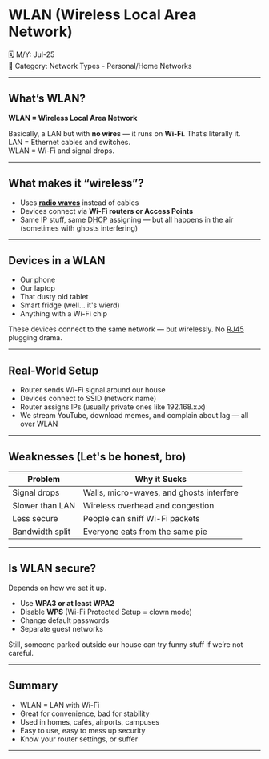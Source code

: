 # WLAN (Wireless Local Area Network)

🗓️ M/Y: Jul-25  
📂 Category: Network Types - Personal/Home Networks 

---

## What’s WLAN?

**WLAN = Wireless Local Area Network**

Basically, a LAN but with **no wires** — it runs on **Wi-Fi**. That’s literally it.  
LAN = Ethernet cables and switches.  
WLAN = Wi-Fi and signal drops.

---

## What makes it “wireless”?

- Uses **[radio waves](https://github.com/bwbearr/Field-Notes/blob/1ceebe59d9b678e535e6594db8aaf2f8e707d605/Networking/4.%20Transmission%20Media/4.2%20-%20Wireless/4.2.1%20-%20Radio.md)** instead of cables
- Devices connect via **Wi-Fi routers or Access Points**
- Same IP stuff, same [DHCP](https://github.com/bwbearr/Field-Notes/blob/1ceebe59d9b678e535e6594db8aaf2f8e707d605/Networking/8.%20Other%20Network%20Services%20%26%20Practical%20Concepts/DHCP.md) assigning — but all happens in the air (sometimes with ghosts interfering)

---

## Devices in a WLAN

- Our phone
- Our laptop
- That dusty old tablet
- Smart fridge (well… it's wierd)
- Anything with a Wi-Fi chip

These devices connect to the same network — but wirelessly. No [RJ45](https://github.com/bwbearr/Field-Notes/blob/main/Networking/4.%20Transmission%20Media/4.1%20-%20Wired/4.1.1%20-%20Ethernet.md#rj45--the-plug-that-rules-all) plugging drama.

---

## Real-World Setup

- Router sends Wi-Fi signal around our house
- Devices connect to SSID (network name)
- Router assigns IPs (usually private ones like 192.168.x.x)
- We stream YouTube, download memes, and complain about lag — all over WLAN

---

## Weaknesses (Let's be honest, bro)

| Problem | Why it Sucks |
|--------|--------------|
| Signal drops | Walls, micro-waves, and ghosts interfere |
| Slower than LAN | Wireless overhead and congestion |
| Less secure | People can sniff Wi-Fi packets |
| Bandwidth split | Everyone eats from the same pie |

---

## Is WLAN secure?

Depends on how we set it up.

- Use **WPA3 or at least WPA2**
- Disable **WPS** (Wi-Fi Protected Setup = clown mode)
- Change default passwords
- Separate guest networks

Still, someone parked outside our house can try funny stuff if we’re not careful.

---

## Summary

- WLAN = LAN with Wi-Fi
- Great for convenience, bad for stability
- Used in homes, cafés, airports, campuses
- Easy to use, easy to mess up security
- Know your router settings, or suffer

---
